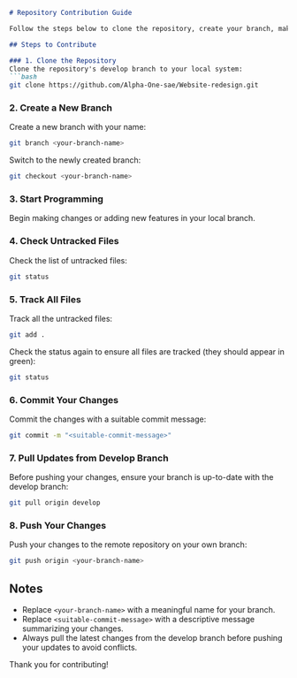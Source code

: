 ```markdown
# Repository Contribution Guide

Follow the steps below to clone the repository, create your branch, make changes, and push your updates to the remote repository.

## Steps to Contribute

### 1. Clone the Repository
Clone the repository's develop branch to your local system:
```bash
git clone https://github.com/Alpha-One-sae/Website-redesign.git
```

### 2. Create a New Branch
Create a new branch with your name:
```bash
git branch <your-branch-name>
```
Switch to the newly created branch:
```bash
git checkout <your-branch-name>
```

### 3. Start Programming
Begin making changes or adding new features in your local branch.

### 4. Check Untracked Files
Check the list of untracked files:
```bash
git status
```

### 5. Track All Files
Track all the untracked files:
```bash
git add .
```
Check the status again to ensure all files are tracked (they should appear in green):
```bash
git status
```

### 6. Commit Your Changes
Commit the changes with a suitable commit message:
```bash
git commit -m "<suitable-commit-message>"
```

### 7. Pull Updates from Develop Branch
Before pushing your changes, ensure your branch is up-to-date with the develop branch:
```bash
git pull origin develop
```

### 8. Push Your Changes
Push your changes to the remote repository on your own branch:
```bash
git push origin <your-branch-name>
```

## Notes
- Replace `<your-branch-name>` with a meaningful name for your branch.
- Replace `<suitable-commit-message>` with a descriptive message summarizing your changes.
- Always pull the latest changes from the develop branch before pushing your updates to avoid conflicts.

Thank you for contributing!
```

